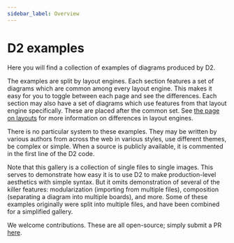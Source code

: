 ```yaml
---
sidebar_label: Overview
---
```


# D2 examples

Here you will find a collection of examples of diagrams produced by D2.

The examples are split by layout engines. Each section features a set of diagrams which
are common among every layout engine. This makes it easy for you to toggle between each
page and see the differences. Each section may also have a set of diagrams which use
features from that layout engine specifically. These are placed after the common set. See
[the page on layouts](/tour/layouts) for more information on differences in layout
engines.

There is no particular system to these examples. They may be written by various authors
from across the web in various styles, use different themes, be complex or simple. When a
source is publicly available, it is commented in the first line of the D2 code.

Note that this gallery is a collection of single files to single images. This serves to
demonstrate how easy it is to use D2 to make production-level aesthetics with simple
syntax. But it omits demonstration of several of the killer features: modularization
(importing from multiple files), composition (separating a diagram into multiple boards),
and more. Some of these examples originally were split into multiple files, and have been
combined for a simplified gallery.

We welcome contributions. These are all open-source; simply submit a PR
[here](https://github.com/terrastruct/d2-docs/tree/master/ci/examples).
